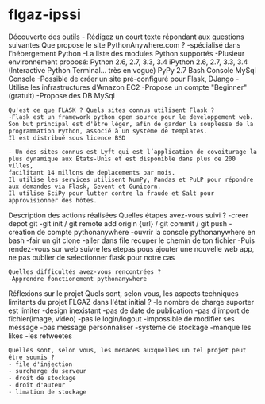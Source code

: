 # flgaz-ipssi

Découverte des outils - Rédigez un court texte répondant aux questions suivantes
    Que propose le site PythonAnywhere.com ?
    -spécialisé dans l'hébergement Python
    -La liste des modules Python supportés 
    -Plusieur environnement proposé:
        Python 2.6, 2.7, 3.3, 3.4
        iPython 2.6, 2.7, 3.3, 3.4 (Interactive Python Terminal... très en vogue)
        PyPy 2.7
        Bash Console
        MySql Console
     -Possible de créer un site pré-configuré pour Flask, DJango
     -Utilise les infrastructures d'Amazon EC2
     -Propose un compte "Beginner" (gratuit)
     -Propose des DB MySql

    Qu'est ce que FLASK ? Quels sites connus utilisent Flask ?
    -Flask est un framework python open source pour le developpement web.
    Son but principal est d'être léger, afin de garder la souplesse de la programmation Python, associé à un système de templates. 
    Il est distribué sous licence BSD
    
    - Un des sites connus est Lyft qui est l’application de covoiturage la plus dynamique aux États-Unis et est disponible dans plus de 200 villes,
    facilitant 14 millons de deplacements par mois.
    Il utilise les services utilisent NumPy, Pandas et PuLP pour répondre aux demandes via Flask, Gevent et Gunicorn.
    Il utilise SciPy pour lutter contre la fraude et Salt pour approvisionner des hôtes.
    
Description des actions réalisées
    Quelles étapes avez-vous suivi ?
    -creer depot git
    -git init / git remote add origin {url} / git commit / git push
    -creation de compte pythonanywhere
    -ouvrir la console pythonanywhere en bash
    -fair un git clone
    -aller dans file recuper le chemin de ton fichier
    -Puis rendez-vous sur web suivre les etepas pous ajouter une nouvelle web app, 
    ne pas oublier de selectionner flask pour notre cas
    
    Quelles difficultés avez-vous rencontrées ?
    -Apprendre fonctionement pythonanywhere
    
Réflexions sur le projet
    Quels sont, selon vous, les aspects techniques limitants du projet FLGAZ dans l'état initial ?
    -le nombre de charge suporter est limiter
    -design inexistant
    -pas de date de publication
    -pas d'import de fichier(image, video)
    -pas le login/logout
    -impossible de modifier ses message
    -pas message personnaliser 
    -systeme de stockage
    -manque les likes
    -les retweetes
    
    Quelles sont, selon vous, les menaces auxquelles un tel projet peut être soumis ?
    - file d'injection
    - surcharge du serveur
    - droit de stockage
    - droit d'auteur
    - limation de stockage
    
